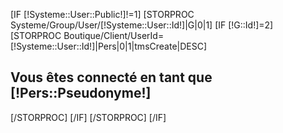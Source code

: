 [IF [!Systeme::User::Public!]!=1]
	[STORPROC Systeme/Group/User/[!Systeme::User::Id!]|G|0|1]
		[IF [!G::Id!]=2]
		[STORPROC Boutique/Client/UserId=[!Systeme::User::Id!]|Pers|0|1|tmsCreate|DESC]
			<div class="Bienvenue"><h2>Vous êtes connecté en tant que <span class="connecte">[!Pers::Pseudonyme!]</span></h2></div>
		[/STORPROC]
		[/IF]
	[/STORPROC]
[/IF]